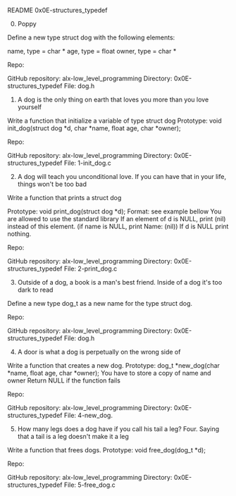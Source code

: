 README
0x0E-structures_typedef

0. Poppy

Define a new type struct dog with the following elements:

name, type = char *
age, type = float
owner, type = char *

Repo:

GitHub repository: alx-low_level_programming
Directory: 0x0E-structures_typedef
File: dog.h

1. A dog is the only thing on earth that loves you more than you love yourself

Write a function that initialize a variable of type struct dog
Prototype: void init_dog(struct dog *d, char *name, float age, char *owner);

Repo:

GitHub repository: alx-low_level_programming
Directory: 0x0E-structures_typedef
File: 1-init_dog.c


2. A dog will teach you unconditional love. If you can have that in your life,
things won't be too bad

Write a function that prints a struct dog

Prototype: void print_dog(struct dog *d);
Format: see example bellow
You are allowed to use the standard library
If an element of d is NULL, print (nil) instead of this element. 
(if name is NULL, print Name: (nil))
If d is NULL print nothing.

Repo:

GitHub repository: alx-low_level_programming
Directory: 0x0E-structures_typedef
File: 2-print_dog.c


3. Outside of a dog, a book is a man's best friend. 
Inside of a dog it's too dark to read

Define a new type dog_t as a new name for the type struct dog.

Repo:

GitHub repository: alx-low_level_programming
Directory: 0x0E-structures_typedef
File: dog.h


4. A door is what a dog is perpetually on the wrong side of

Write a function that creates a new dog.
Prototype: dog_t *new_dog(char *name, float age, char *owner);
You have to store a copy of name and owner
Return NULL if the function fails

Repo:

GitHub repository: alx-low_level_programming
Directory: 0x0E-structures_typedef
File: 4-new_dog.


5. How many legs does a dog have if you call his tail a leg? Four. 
Saying that a tail is a leg doesn't make it a leg

Write a function that frees dogs.
Prototype: void free_dog(dog_t *d);

Repo:

GitHub repository: alx-low_level_programming
Directory: 0x0E-structures_typedef
File: 5-free_dog.c








